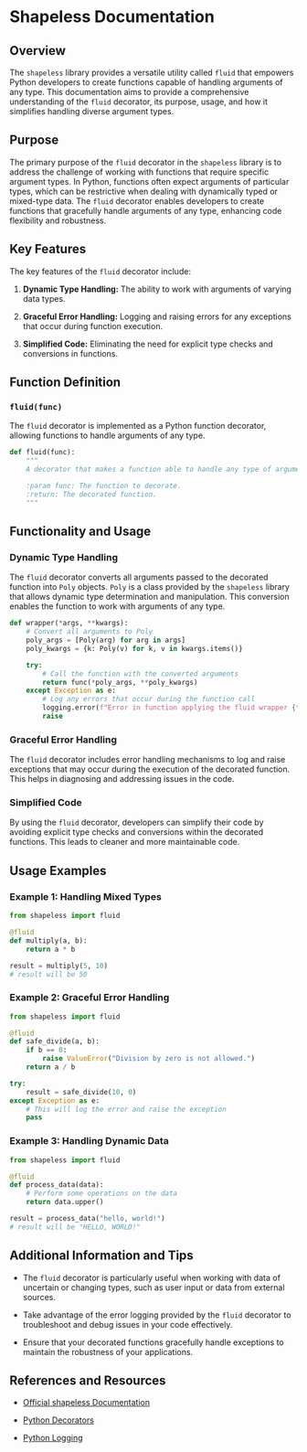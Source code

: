 # Shapeless Documentation

## Overview

The `shapeless` library provides a versatile utility called `fluid` that empowers Python developers to create functions capable of handling arguments of any type. This documentation aims to provide a comprehensive understanding of the `fluid` decorator, its purpose, usage, and how it simplifies handling diverse argument types.

## Purpose

The primary purpose of the `fluid` decorator in the `shapeless` library is to address the challenge of working with functions that require specific argument types. In Python, functions often expect arguments of particular types, which can be restrictive when dealing with dynamically typed or mixed-type data. The `fluid` decorator enables developers to create functions that gracefully handle arguments of any type, enhancing code flexibility and robustness.

## Key Features

The key features of the `fluid` decorator include:

1. **Dynamic Type Handling:** The ability to work with arguments of varying data types.

2. **Graceful Error Handling:** Logging and raising errors for any exceptions that occur during function execution.

3. **Simplified Code:** Eliminating the need for explicit type checks and conversions in functions.

## Function Definition

### `fluid(func)`

The `fluid` decorator is implemented as a Python function decorator, allowing functions to handle arguments of any type.

```python
def fluid(func):
    """
    A decorator that makes a function able to handle any type of arguments.

    :param func: The function to decorate.
    :return: The decorated function.
    """
```

## Functionality and Usage

### Dynamic Type Handling

The `fluid` decorator converts all arguments passed to the decorated function into `Poly` objects. `Poly` is a class provided by the `shapeless` library that allows dynamic type determination and manipulation. This conversion enables the function to work with arguments of any type.

```python
def wrapper(*args, **kwargs):
    # Convert all arguments to Poly
    poly_args = [Poly(arg) for arg in args]
    poly_kwargs = {k: Poly(v) for k, v in kwargs.items()}

    try:
        # Call the function with the converted arguments
        return func(*poly_args, **poly_kwargs)
    except Exception as e:
        # Log any errors that occur during the function call
        logging.error(f"Error in function applying the fluid wrapper {func.__name__}: {e}")
        raise
```

### Graceful Error Handling

The `fluid` decorator includes error handling mechanisms to log and raise exceptions that may occur during the execution of the decorated function. This helps in diagnosing and addressing issues in the code.

### Simplified Code

By using the `fluid` decorator, developers can simplify their code by avoiding explicit type checks and conversions within the decorated functions. This leads to cleaner and more maintainable code.

## Usage Examples

### Example 1: Handling Mixed Types

```python
from shapeless import fluid

@fluid
def multiply(a, b):
    return a * b

result = multiply(5, 10)
# result will be 50
```

### Example 2: Graceful Error Handling

```python
from shapeless import fluid

@fluid
def safe_divide(a, b):
    if b == 0:
        raise ValueError("Division by zero is not allowed.")
    return a / b

try:
    result = safe_divide(10, 0)
except Exception as e:
    # This will log the error and raise the exception
    pass
```

### Example 3: Handling Dynamic Data

```python
from shapeless import fluid

@fluid
def process_data(data):
    # Perform some operations on the data
    return data.upper()

result = process_data("hello, world!")
# result will be "HELLO, WORLD!"
```

## Additional Information and Tips

- The `fluid` decorator is particularly useful when working with data of uncertain or changing types, such as user input or data from external sources.

- Take advantage of the error logging provided by the `fluid` decorator to troubleshoot and debug issues in your code effectively.

- Ensure that your decorated functions gracefully handle exceptions to maintain the robustness of your applications.

## References and Resources

- [Official shapeless Documentation](https://shapeless.readthedocs.io/en/stable/)

- [Python Decorators](https://docs.python.org/3/glossary.html#term-decorator)

- [Python Logging](https://docs.python.org/3/library/logging.html)